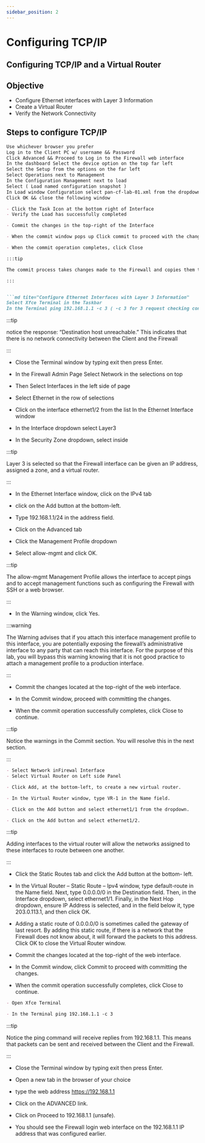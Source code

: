 ```yaml
---
sidebar_position: 2
---
```


# Configuring TCP/IP

## Configuring TCP/IP and a Virtual Router

## Objective

- Configure Ethernet interfaces with Layer 3 Information
- Create a Virtual Router
- Verify the Network Connectivity

## Steps to configure TCP/IP
```md title="Load Lab Configuration"
Use whichever browser you prefer
Log in to the Client PC w/ username && Password
Click Advanced && Proceed to Log in to the Firewall web interface
In the dashboard Select the device option on the top far left
Select the Setup from the options on the far left
Select Operations next to Management
In the Configuration Management next to load
Select ( Load named configuration snapshot )
In Load window Configuration select pan-cf-lab-01.xml from the dropdown
Click OK && close the following window

- Click the Task Icon at the bottom right of Interface
- Verify the Load has successfully completed

- Commit the changes in the top-right of the Interface

- When the commit window pops up Click commit to proceed with the changes

- When the commit operation completes, click Close

:::tip

The commit process takes changes made to the Firewall and copies them to the running configuration, which will activate all configuration changes since the last commit.

:::


```md tite="Configure Ethernet Interfaces with Layer 3 Information"
Select Xfce Terminal in the Taskbar
In the Terminal ping 192.168.1.1 -c 3 ( -c 3 for 3 request checking connectivity )
```

:::tip

notice the response: “Destination host unreachable.” This indicates that there is no network connectivity between the Client and the Firewall

:::

- Close the Terminal window by typing exit then press Enter.

- In the Firewall Admin Page Select Network in the selections on top

- Then Select Interfaces in the left side of page

- Select Ethernet in the row of selections

- Click on the interface ethernet1/2 from the list In the Ethernet Interface window
- In the Interface dropdown select Layer3
- In the Security Zone dropdown, select inside

:::tip

Layer 3 is selected so that the Firewall interface can be given an IP address, assigned a zone, and a virtual router.

:::

- In the Ethernet Interface window, click on the IPv4 tab
- click on the Add button at the bottom-left.
- Type 192.168.1.1/24 in the address field.

- Click on the Advanced tab
- Click the Management Profile dropdown
- Select allow-mgmt and click OK.

:::tip

The allow-mgmt Management Profile allows the interface to accept pings and to accept management functions such as configuring the Firewall with SSH or a web browser.

:::

- In the Warning window, click Yes.

:::warning

The Warning advises that if you attach this interface management profile to this interface, you are potentially exposing the firewall’s administrative interface to any party that can reach this interface. For the purpose of this lab, you will bypass this warning knowing that it is not good practice to attach a management profile to a production interface.

:::

- Commit the changes located at the top-right of the web interface.

- In the Commit window, proceed with committing the changes.

- When the commit operation successfully completes, click Close to continue.

:::tip

Notice the warnings in the Commit section. You will resolve this in the next section.

:::


```md title="Create a Virtual Router"
- Select Network inFirewal Interface
- Select Virtual Router on Left side Panel

- Click Add, at the bottom-left, to create a new virtual router.

- In the Virtual Router window, type VR-1 in the Name field.

- Click on the Add button and select ethernet1/1 from the dropdown.

- Click on the Add button and select ethernet1/2.
```

:::tip

Adding interfaces to the virtual router will allow the networks assigned to these interfaces to route between one another.

:::

- Click the Static Routes tab and click the Add button at the bottom- left.

- In the Virtual Router – Static Route – Ipv4 window, type default-route in the Name field. Next, type 0.0.0.0/0 in the Destination field. Then, in the Interface dropdown, select ethernet1/1. Finally, in the Next Hop dropdown, ensure IP Address is selected, and in the field below it, type 203.0.113.1, and then click OK.

- Adding a static route of 0.0.0.0/0 is sometimes called the gateway of last resort. By adding this static route, if there is a network that the Firewall does not know about, it will forward the packets to this address. Click OK to close the Virtual Router window.

- Commit the changes located at the top-right of the web interface.

- In the Commit window, click Commit to proceed with committing the changes.

- When the commit operation successfully completes, click Close to continue.


```md title="Verify Network Connectivity"
- Open Xfce Terminal

- In the Terminal ping 192.168.1.1 -c 3
```

:::tip

Notice the ping command will receive replies from 192.168.1.1. This means that packets can be sent and received between the Client and the Firewall.

:::

- Close the Terminal window by typing exit then press Enter.

- Open a new tab in the browser of your choice

- type the web address https://192.168.1.1

- Click on the ADVANCED link.

- Click on Proceed to 192.168.1.1 (unsafe).

- You should see the Firewall login web interface on the 192.168.1.1 IP address that was configured earlier.
